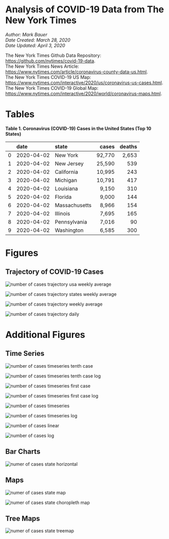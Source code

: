 # Analysis of COVID-19 Data from The New York Times

*Author: Mark Bauer*  
*Date Created: March 28, 2020*  
*Date Updated: April 3, 2020*

The New York Times Github Data Repository: https://github.com/nytimes/covid-19-data.   
The New York Times News Article: https://www.nytimes.com/article/coronavirus-county-data-us.html.  
The New York Times COVID-19 US Map: https://www.nytimes.com/interactive/2020/us/coronavirus-us-cases.html.   
The New York Times COVID-19 Global Map: https://www.nytimes.com/interactive/2020/world/coronavirus-maps.html.  


 

# Tables

**Table 1. Coronavirus (COVID-19) Cases in the United States (Top 10 States)**

|    | date       | state         | cases   | deaths   |
|---:|:-----------|:--------------|--------:|---------:|
|  0 | 2020-04-02 | New York      | 92,770  | 2,653    |
|  1 | 2020-04-02 | New Jersey    | 25,590  | 539      |
|  2 | 2020-04-02 | California    | 10,995  | 243      |
|  3 | 2020-04-02 | Michigan      | 10,791  | 417      |
|  4 | 2020-04-02 | Louisiana     | 9,150   | 310      |
|  5 | 2020-04-02 | Florida       | 9,000   | 144      |
|  6 | 2020-04-02 | Massachusetts | 8,966   | 154      |
|  7 | 2020-04-02 | Illinois      | 7,695   | 165      |
|  8 | 2020-04-02 | Pennsylvania  | 7,016   | 90       |
|  9 | 2020-04-02 | Washington    | 6,585   | 300      |  


# Figures

## Trajectory of COVID-19 Cases

![number of cases trajectory usa weekly average](figures/nyt-covid-19-usa-trajectory-weekly-plot.png)

![number of cases trajectory states weekly average](figures/nyt-covid-19-all-states-trajectory-weekly-plot-labels.png)

![number of cases trajectory weekly average](figures/nyt-covid-19-state-trajectory-weekly-plot.png)

![number of cases trajectory daily](figures/nyt-covid-19-state-trajectory-daily-plot.png)  


# Additional Figures

## Time Series

![number of cases timeseries tenth case](figures/nyt-covid-19-state-timeseries-tenth-case.png)

![number of cases timeseries tenth case log](figures/nyt-covid-19-state-timeseries-tenth-case-log.png)

![number of cases timeseries first case](figures/nyt-covid-19-state-timeseries-first-case.png)

![number of cases timeseries first case log](figures/nyt-covid-19-state-timeseries-first-case-log.png)

![number of cases timeseries](figures/nyt-covid-19-state-timeseries.png)

![number of cases timeseries log](figures/nyt-covid-19-state-timeseries-log.png)

![number of cases linear](figures/nyt-covid-19-data-linear.png)

![number of cases log](figures/nyt-covid-19-data-log.png)  


## Bar Charts

![numer of cases state horizontal](figures/nyt-covid-19-data-barh.png)


## Maps

![numer of cases state map](figures/nyt-covid-19-data-state-map.png)

![numer of cases state choropleth map ](figures/nyt-covid-19-data-state-map-choro.png)


## Tree Maps

![numer of cases state treemap](figures/nyt-covid-19-data-treemap.png)
